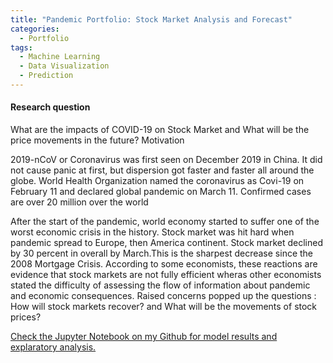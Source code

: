 ```yaml
---
title: "Pandemic Portfolio: Stock Market Analysis and Forecast"
categories:
  - Portfolio
tags:
  - Machine Learning
  - Data Visualization
  - Prediction
---
```


<h4>
Research question
</h4>
What are the impacts of COVID-19 on Stock Market and What will be the price movements in the future?
Motivation

2019-nCoV or Coronavirus was first seen on December 2019 in China. It did not cause panic at first, but dispersion got faster and faster all around the globe. World Health Organization named the coronavirus as Covi-19 on February 11 and declared global pandemic on March 11. Confirmed cases are over 20 million over the world

After the start of the pandemic, world economy started to suffer one of the worst economic crisis in the history. Stock market was hit hard when pandemic spread to Europe, then America continent. Stock market declined by 30 percent in overall by March.This is the sharpest decrease since the 2008 Mortgage Crisis. According to some economists, these reactions are evidence that stock markets are not fully efficient wheras other economists stated the difficulty of assessing the flow of information about pandemic and economic consequences. Raised concerns popped up the questions : How will stock markets recover? and What will be the movements of stock prices?

[Check the Jupyter Notebook on my Github for model results and explaratory analysis.](https://github.com/MehmetKorkut/Projects-Articles/blob/main/Stock_Price_Prediction.ipynb)
